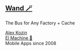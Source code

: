 ## [Wand 🪄](https://github.com/El-Machine/Wand)
The Bus for Any Factory + Cache


[Alex Kozin](mailto:al@el-machine.com)  
[El Machine 🤖](https://el-machine.com)  
Mobile Apps since 2008
